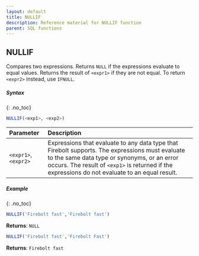 ```yaml
---
layout: default
title: NULLIF
description: Reference material for NULLIF function
parent: SQL functions
---
```

## NULLIF

Compares two expressions. Returns `NULL` if the expressions evaluate to equal values. Returns the result of `<expr1>` if they are not equal. To return `<expr2>` instead, use `IFNULL`.

##### Syntax
{: .no_toc}

```sql
NULLIF(<exp1>, <exp2>)
```

| Parameter | Description |
| :-------- | :---------- |
| `<expr1>`, `<expr2>` | Expressions that evaluate to any data type that Firebolt supports. The expressions must evaluate to the same data type or synonyms, or an error occurs. The result of `<exp1>` is returned if the expressions do not evaluate to an equal result. |

##### Example
{: .no_toc}

```sql
NULLIF('Firebolt fast','Firebolt fast')
```

**Returns**: `NULL`

```sql
NULLIF('Firebolt fast','Firebolt Fast')
```

**Returns**: `Firebolt fast`
